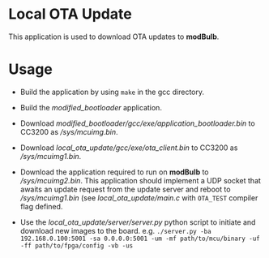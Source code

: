 # Local OTA Update

This application is used to download OTA updates to **modBulb**.

# Usage

* Build the application by using `make` in the gcc directory.

* Build the *modified_bootloader* application.

* Download *modified_bootloader/gcc/exe/application_bootloader.bin* to CC3200 as */sys/mcuimg.bin*.

* Download *local_ota_update/gcc/exe/ota_client.bin* to CC3200 as */sys/mcuimg1.bin*.

* Download the application required to run on **modBulb** to */sys/mcuimg2.bin*. This application should implement a UDP socket that awaits an update request from the update server and reboot to */sys/mcuimg1.bin* (see *local_ota_update/main.c* with `OTA_TEST` compiler flag defined.

* Use the *local_ota_update/server/server.py* python script to initiate and download new images to the board. e.g. `./server.py -ba 192.168.0.100:5001 -sa 0.0.0.0:5001 -um -mf path/to/mcu/binary -uf -ff path/to/fpga/config -vb -us`
